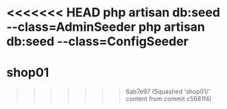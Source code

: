 <<<<<<< HEAD
php artisan db:seed --class=AdminSeeder
php artisan db:seed --class=ConfigSeeder
=======
# shop01
>>>>>>> 6ab7e97 (Squashed 'shop01/' content from commit c5681f4)

